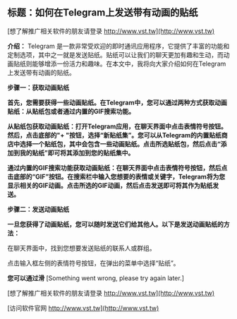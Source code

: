 ## **标题：如何在Telegram上发送带有动画的贴纸**

[想了解推广相关软件的朋友请登录 http://www.vst.tw](http://www.vst.tw)

**介绍：**
Telegram 是一款非常受欢迎的即时通讯应用程序，它提供了丰富的功能和定制选项，其中之一就是发送贴纸。贴纸可以让我们的聊天更加有趣和生动，而动画贴纸则能够增添一份活力和趣味。在本文中，我将向大家介绍如何在Telegram上发送带有动画的贴纸。

**步骤一：获取动画贴纸**

**首先，您需要获得一些动画贴纸。在Telegram中，您可以通过两种方式获取动画贴纸：从贴纸包或者通过内置的GIF搜索功能。**

**从贴纸包获取动画贴纸：打开Telegram应用，在聊天界面中点击表情符号按钮。然后，点击底部的"+ "按钮，选择“新贴纸集”。您可以从Telegram的内置贴纸商店中选择一个贴纸包，其中会包含一些动画贴纸。点击所选贴纸包，然后点击“添加到我的贴纸”即可将其添加到您的贴纸集中。**

**通过内置的GIF搜索功能获取动画贴纸：在聊天界面中点击表情符号按钮，然后点击底部的“GIF”按钮。在搜索栏中输入您想要的表情或关键字，Telegram将为您显示相关的GIF动画。点击所选的GIF动画，然后点击发送即可将其作为贴纸发送。**

**步骤二：发送动画贴纸**

**一旦您获得了动画贴纸，您可以随时发送它们给其他人。以下是发送动画贴纸的方法：**

在聊天界面中，找到您想要发送贴纸的联系人或群组。

点击输入框左侧的表情符号按钮，在弹出的菜单中选择“贴纸”。

**您可以通过滑**
[Something went wrong, please try again later.]

[想了解推广相关软件的朋友请登录 http://www.vst.tw](http://www.vst.tw)


[访问软件官网 http://www.vst.tw](http://www.vst.tw)
